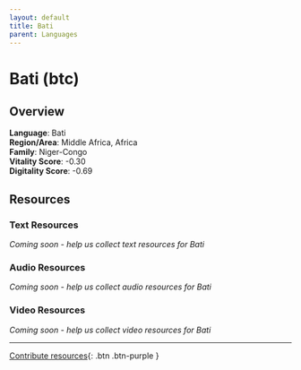 ```yaml
---
layout: default
title: Bati
parent: Languages
---
```


# Bati (btc)

## Overview

**Language**: Bati  
**Region/Area**: Middle Africa, Africa  
**Family**: Niger-Congo  
**Vitality Score**: -0.30  
**Digitality Score**: -0.69  

## Resources

### Text Resources
*Coming soon - help us collect text resources for Bati*

### Audio Resources
*Coming soon - help us collect audio resources for Bati*

### Video Resources
*Coming soon - help us collect video resources for Bati*

---

[Contribute resources](https://fairtrain.github.io/){: .btn .btn-purple }
